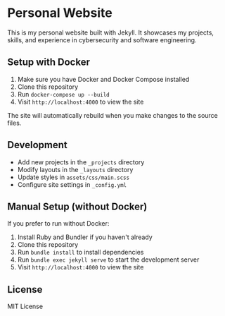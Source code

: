 # Personal Website

This is my personal website built with Jekyll. It showcases my projects, skills, and experience in cybersecurity and software engineering.

## Setup with Docker

1. Make sure you have Docker and Docker Compose installed
2. Clone this repository
3. Run `docker-compose up --build`
4. Visit `http://localhost:4000` to view the site

The site will automatically rebuild when you make changes to the source files.

## Development

- Add new projects in the `_projects` directory
- Modify layouts in the `_layouts` directory
- Update styles in `assets/css/main.scss`
- Configure site settings in `_config.yml`

## Manual Setup (without Docker)

If you prefer to run without Docker:

1. Install Ruby and Bundler if you haven't already
2. Clone this repository
3. Run `bundle install` to install dependencies
4. Run `bundle exec jekyll serve` to start the development server
5. Visit `http://localhost:4000` to view the site

## License

MIT License 